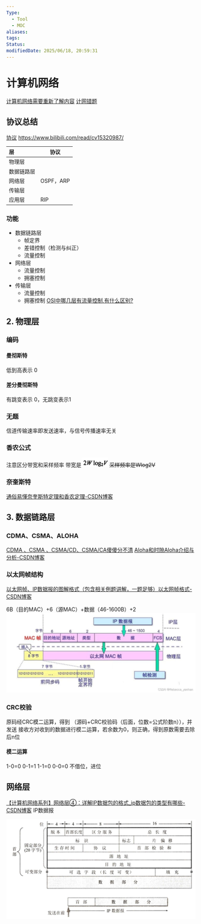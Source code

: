 ```yaml
---
Type:
  - Tool
  - MOC
aliases: 
tags: 
Status: 
modifiedDate: 2025/06/18, 20:59:31
---
```


# 计算机网络

[计算机网络需要重新了解内容](计算机网络需要重新了解内容.md)
[计网错题](计网错题.md)

## 协议总结

[协议](https://zhuanlan.zhihu.com/p/477662535)
https://www.bilibili.com/read/cv15320987/

| 层         | 协议       |
| :-------- | -------- |
| 物理层       |          |
| 数据链路层<br> |          |
| 网络层       | OSPF，ARP |
| 传输层       |          |
| 应用层       | RIP      |

### 功能

- 数据链路层
    - 帧定界
    - 差错控制（检测与纠正）
    - 流量控制
- 网络层
    - 流量控制
    - 拥塞控制
- 传输层
    - 流量控制
    - 拥塞控制
[OSI中哪几层有流量控制,有什么区别?](https://zhidao.baidu.com/question/155927309.html)

## 2. 物理层

### 编码

#### 曼彻斯特

低到高表示 0

#### 差分曼彻斯特

有跳变表示 0，无跳变表示1

### 无题

信道传输速率即发送速率，与信号传播速率无关

### 香农公式

注意区分带宽和采样频率
带宽是![](assets/2024-03-06-7.png)
~~采样频率是Wlog2V~~

### 奈奎斯特

[通俗易懂奈奎斯特定理和香农定理-CSDN博客](https://blog.csdn.net/dallin0408/article/details/59510405)

## 3. 数据链路层

### CDMA、CSMA、ALOHA

[CDMA 、CSMA 、CSMA/CD、CSMA/CA傻傻分不清](https://blog.csdn.net/weixin_43889841/article/details/103562776)
[Aloha和时隙Aloha介绍与分析-CSDN博客](https://blog.csdn.net/weixin_43623428/article/details/111240701)

### 以太网帧结构

[以太网帧、IP数据报的图解格式（包含相关例题讲解，一题足够）以太网帧格式-CSDN博客](https://blog.csdn.net/weixin_45440484/article/details/129667838)

6B（目的MAC）+6（源MAC）+数据（46-1600B）+2
![](assets/2024-03-19-1.png)

### CRC校验

原码经CRC模二运算，得到 （源码+CRC校验码（后面，位数=公式阶数n）），并发送
接收方对收到的数据进行模二运算，若余数为0，则正确，得到原数需要去除后n位

#### 模二运算

1-0=0
0-1=1
1-1=0
0-0=0
不借位，进位

## 网络层

[【计算机网络系列】网络层④：详解IP数据包的格式_ip数据包的类型有哪些-CSDN博客](https://blog.csdn.net/qq_37085158/article/details/128393315)
IP数据报

![](assets/2024-03-19-3.png)
